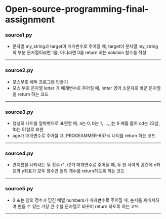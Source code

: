 # Open-source-programming-final-assignment

### source1.py
- 문자열 my_string과 target이 매개변수로 주어질 때, target이 문자열 my_string의 부분 문자열이라면 1을, 아니라면 0을 return 하는 solution 함수를 작성
---
### source2.py
- 모스부호 해독 프로그램 만들기
- 모스 부호 문자열 letter 가 매개변수로 주어질 때, letter 영어 소문자로 바꾼 문자열을 return 하는 코드
---
### source3.py
- 행성의 나이를 알파벳으로 표현할 때, a는 0, b는 1, ..., j는 9 예를 들어 cd는 23살, fb는 51살로 표현
- age가 매개변수로 주어질 때, PROGEAMMER-857식 나이를 return 하는 코드
---
### source4.py
- 반지름을 나타내는 두 정수 r1, r2가 매개변수로 주어질 때, 두 원 사이의 공간에 x좌표와 y좌표가 모두 정수인 점의 개수를 return하도록 하는 코드
---
### source5.py
- 0 또는 양의 정수가 담긴 배열 numbers가 매개변수로 주어질 때, 순서를 재배치하여 만들 수 있는 가장 큰 수를 문자열로 바꾸어 return 하도록 하는 코드
---
